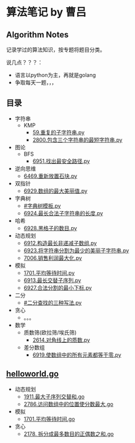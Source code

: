 # 算法笔记 by 曹吕

## Algorithm Notes

记录学过的算法知识，按专题将题目分类。

说几点？？？：
- 语言以python为主，再就是golang
- 争取每天一题，，，

## 目录

- 字符串
  - KMP
    - [59.重复的子字符串.py](python/59.重复的子字符串.py)
    - [2800.包含三个字符串的最短字符串.py](python/2800.包含三个字符串的最短字符串.py)
- 图论
  - BFS
    - [6951.找出最安全路径.py](python/6951.找出最安全路径.py)
- 逆向思维
  - [6469.重新放置石块.py](python/6469.重新放置石块.py)
- 双指针
  - [6929.数组的最大美丽值.py](python/6929.数组的最大美丽值.py)
- 字典树
  - [#字典树模板.py](python/字典树模板.py)
  - [6924.最长合法子字符串的长度.py](python/6924.最长合法子字符串的长度.py)
- 哈希
  - [6928.黑格子的数目.py](python/6928.黑格子的数目.py)
- 动态规划
  - [6912.构造最长非递减子数组.py](python/6912.构造最长非递减子数组.py)
  - [6923.将字符串分割为最少的美丽子字符串.py](python/6923.将字符串分割为最少的美丽子字符串.py)
  - [7006.销售利润最大化.py](python/7006.销售利润最大化.py)
- 模拟
  - [1701.平均等待时间.py](python/1701.平均等待时间.py)
  - [6913.最长交替子序列.py](python/6913.最长交替子序列.py)
  - [6927.合法分割的最小下标.py](python/6927.合法分割的最小下标.py)
- 二分
  - [#二分查找的三种写法.py](python/二分查找的三种写法.py)
- 贪心
  - 。。。
- 数学
  - 质数筛(欧拉筛/埃氏筛)
    - [2614.对角线上的质数.py](python/2614.对角线上的质数.py)
  - 差分数组
    - [6919.使数组中的所有元素都等于零.py](python/6919.使数组中的所有元素都等于零.py)


## [helloworld.go](golang/helloworld.go)

- 动态规划
  - [1911.最大子序列交替和.go](golang/1911.最大子序列交替和.go)
  - [2786.访问数组中的位置使分数最大.go](golang/2786.访问数组中的位置使分数最大.go)
- 模拟
  - [1701.平均等待时间.go](golang/1701.平均等待时间.go)
- 贪心
  - [2178. 拆分成最多数目的正偶数之和.go](golang/2178.拆分成最多数目的正偶数.go)
